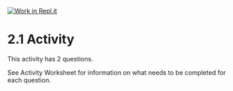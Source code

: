 [![Work in Repl.it](https://classroom.github.com/assets/work-in-replit-14baed9a392b3a25080506f3b7b6d57f295ec2978f6f33ec97e36a161684cbe9.svg)](https://classroom.github.com/online_ide?assignment_repo_id=3342194&assignment_repo_type=AssignmentRepo)
# 2.1 Activity

This activity has 2 questions.  

See Activity Worksheet for information on what needs to be completed for each question.